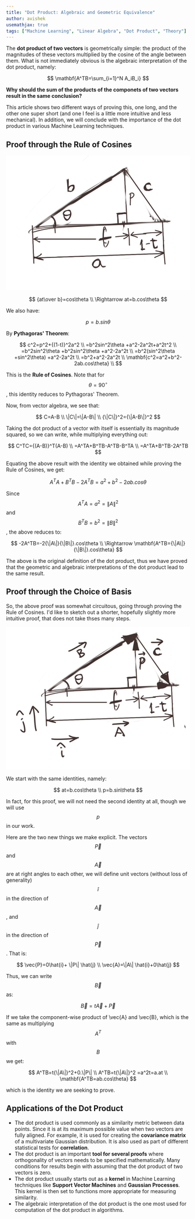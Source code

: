 ```yaml
---
title: "Dot Product: Algebraic and Geometric Equivalence"
author: avishek
usemathjax: true
tags: ["Machine Learning", "Linear Algebra", "Dot Product", "Theory"]
---
```


The **dot product of two vectors** is geometrically simple: the product of the magnitudes of these vectors multiplied by the cosine of the angle between them. What is not immediately obvious is the algebraic interpretation of the dot product, namely:

$$
\mathbf{A^TB=\sum_{i=1}^N A_iB_i}
$$

**Why should the sum of the products of the componets of two vectors result in the same conclusion?**

This article shows two different ways of proving this, one long, and the other one super short (and one I feel is a little more intuitive and less mechanical). In addition, we will conclude with the importance of the dot product in various Machine Learning techniques.

## Proof through the Rule of Cosines
![Dot Product Proof through Rule of Cosines](/assets/images/dot-product-proof-law-of-cosines.jpg)

$$
{at\over b}=cos\theta \\
\Rightarrow at=b.cos\theta
$$

We also have:

$$ 
p=b.sin\theta
$$

By **Pythagoras' Theorem**:

$$
c^2=p^2+{(1-t)}^2a^2 \\
=b^2sin^2\theta +a^2-2a^2t+a^2t^2 \\
=b^2sin^2\theta +b^2sin^2\theta +a^2-2a^2t \\
=b^2(sin^2\theta +sin^2\theta) +a^2-2a^2t \\
=b^2+a^2-2a^2t \\
\mathbf{c^2=a^2+b^2-2ab.cos\theta} \\
$$

This is the **Rule of Cosines**. Note that for $$\theta=90^{\circ}$$, this identity reduces to Pythagoras' Theorem.

Now, from vector algebra, we see that:

$$
C=A-B \\
\|C\|=\|A-B\| \\
{\|C\|}^2={\|A-B\|}^2
$$

Taking the dot product of a vector with itself is essentially its magnitude squared, so we can write, while multiplying everything out:

$$
C^TC={(A-B)}^T(A-B) \\
=A^TA+B^TB-A^TB-B^TA \\
=A^TA+B^TB-2A^TB
$$

Equating the above result with the identity we obtained while proving the Rule of Cosines, we get:

$$
A^TA+B^TB-2A^TB=a^2+b^2-2ab.cos\theta
$$

Since $$A^TA=a^2={\|A\|}^2$$ and $$B^TB=b^2={\|B\|}^2$$, the above reduces to:

$$
-2A^TB=-2{\|A\|}{\|B\|}.cos\theta \\
\Rightarrow \mathbf{A^TB={\|A\|}{\|B\|}.cos\theta}
$$

The above is the original definition of the dot product, thus we have proved that the geometric and algebraic interpretations of the dot product lead to the same result.

## Proof through the Choice of Basis

So, the above proof was somewhat circuitous, going through proving the Rule of Cosines. I'd like to sketch out a shorter, hopefully slightly more intuitive proof, that does not take thses many steps.

![Dot Product Proof through Choice of Basis](/assets/images/dot-product-proof-selection-of-basis.jpg)

We start with the same identities, namely:

$$
at=b.cos\theta \\
p=b.sin\theta
$$

In fact, for this proof, we will not need the second identity at all, though we will use $$p$$ in our work.

Here are the two new things we make explicit. The vectors $$\vec{P}$$ and $$\vec{A}$$ are at right angles to each other, we will define unit vectors (without loss of generality) $$\hat{i}$$ in the direction of $$\vec{A}$$, and $$\hat{j}$$ in the direction of $$\vec{P}$$. That is:

$$
\vec{P}=0\hat{i}+ \|P\| \hat{j} \\
\vec{A}=\|A\| \hat{i}+0\hat{j}
$$

Thus, we can write $$\vec{B}$$ as:

$$
\vec{B}=t\vec{A}+\vec{P}
$$

If we take the component-wise product of \vec{A} and \vec{B}, which is the same as multiplying $$A^T$$ with $$B$$ we get:

$$
A^TB=t{\|A\|}^2+0.\|P\| \\
A^TB=t{\|A\|}^2 =a^2t=a.at \\
\mathbf{A^TB=ab.cos\theta}
$$

which is the identity we are seeking to prove.

## Applications of the Dot Product
- The dot product is used commonly as a similarity metric between data points. Since it is at its maximum possible value when two vectors are fully aligned. For example, it is used for creating the **covariance matrix** of a multivariate Gaussian distribution. It is also used as part of different statistical tests for **correlation**.
- The dot product is an important **tool for several proofs** where orthogonality of vectors needs to be specified mathematically. Many conditions for results begin with assuming that the dot product of two vectors is zero.
- The dot product usually starts out as a **kernel** in Machine Learning techniques like **Support Vector Machines** and **Gaussian Processes**. This kernel is then set to functions more appropriate for measuring similarity.
- The algebraic interpretation of the dot product is the one most used for computation of the dot product in algorithms.
